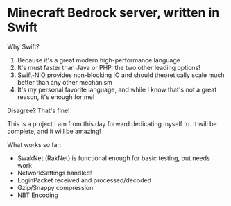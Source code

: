 # Minecraft Bedrock server, written in Swift

Why Swift?

1. Because it's a great modern high-performance language
2. It's must faster than Java or PHP, the two other leading options!
3. Swift-NIO provides non-blocking IO and should theoretically scale much better than any other mechanism
4. It's my personal favorite language, and while I know that's not a great reason, it's enough for me!

Disagree? That's fine!

This is a project I am from this day forward dedicating myself to. It will be complete, and it will be amazing!

What works so far:

* SwakNet (RakNet) is functional enough for basic testing, but needs work
* NetworkSettings handled!
* LoginPacket received and processed/decoded
* Gzip/Snappy compression
* NBT Encoding
